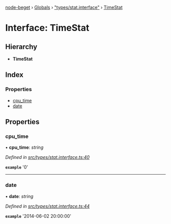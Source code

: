 [node-beget](../README.md) › [Globals](../globals.md) › ["types/stat.interface"](../modules/_types_stat_interface_.md) › [TimeStat](_types_stat_interface_.timestat.md)

# Interface: TimeStat

## Hierarchy

* **TimeStat**

## Index

### Properties

* [cpu_time](_types_stat_interface_.timestat.md#cpu_time)
* [date](_types_stat_interface_.timestat.md#date)

## Properties

###  cpu_time

• **cpu_time**: *string*

*Defined in [src/types/stat.interface.ts:40](https://github.com/olehcambel/node-beget/blob/530258f/src/types/stat.interface.ts#L40)*

**`example`** '0'

___

###  date

• **date**: *string*

*Defined in [src/types/stat.interface.ts:44](https://github.com/olehcambel/node-beget/blob/530258f/src/types/stat.interface.ts#L44)*

**`example`** '2014-06-02 20:00:00'
